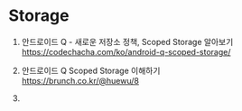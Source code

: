  # Storage
 
 1. 안드로이드 Q - 새로운 저장소 정책, Scoped Storage 알아보기 <br>
    https://codechacha.com/ko/android-q-scoped-storage/

 2. 안드로이드 Q Scoped Storage 이해하기 <br>
    https://brunch.co.kr/@huewu/8

 3. 